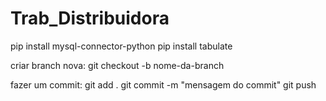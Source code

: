 # Trab_Distribuidora


pip install mysql-connector-python
pip install tabulate




criar branch nova:
git checkout -b nome-da-branch

fazer um commit:
git add .
git commit -m "mensagem do commit"
git push
